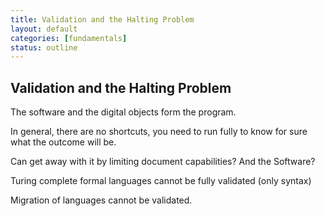 ```yaml
---
title: Validation and the Halting Problem
layout: default
categories: [fundamentals]
status: outline
---
```


Validation and the Halting Problem
----------------------------------
The software and the digital objects form the program.

In general, there are no shortcuts, you need to run fully to know for sure what the outcome will be.

Can get away with it by limiting document capabilities? And the Software?

Turing complete formal languages cannot be fully validated (only syntax)

Migration of languages cannot be validated.


